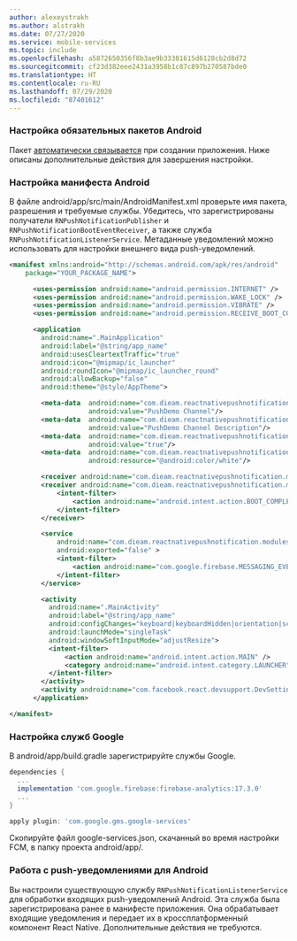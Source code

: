 ```yaml
---
author: alexeystrakh
ms.author: alstrakh
ms.date: 07/27/2020
ms.service: mobile-services
ms.topic: include
ms.openlocfilehash: a5872650356f8b3ae9b33381615d6128cb2d8d72
ms.sourcegitcommit: cf23d382eee2431a3958b1c87c897b270587bde0
ms.translationtype: HT
ms.contentlocale: ru-RU
ms.lasthandoff: 07/29/2020
ms.locfileid: "87401612"
---
```

### <a name="configure-required-android-packages"></a>Настройка обязательных пакетов Android

Пакет [автоматически связывается](https://github.com/react-native-community/cli/blob/master/docs/autolinking.md) при создании приложения. Ниже описаны дополнительные действия для завершения настройки.

### <a name="configure-android-manifest"></a>Настройка манифеста Android

В файле android/app/src/main/AndroidManifest.xml проверьте имя пакета, разрешения и требуемые службы. Убедитесь, что зарегистрированы получатели `RNPushNotificationPublisher` и `RNPushNotificationBootEventReceiver`, а также служба `RNPushNotificationListenerService`. Метаданные уведомлений можно использовать для настройки внешнего вида push-уведомлений.

  ```xml
  <manifest xmlns:android="http://schemas.android.com/apk/res/android"
      package="YOUR_PACKAGE_NAME">

        <uses-permission android:name="android.permission.INTERNET" />
        <uses-permission android:name="android.permission.WAKE_LOCK" />
        <uses-permission android:name="android.permission.VIBRATE" />
        <uses-permission android:name="android.permission.RECEIVE_BOOT_COMPLETED"/>

        <application
          android:name=".MainApplication"
          android:label="@string/app_name"
          android:usesCleartextTraffic="true"
          android:icon="@mipmap/ic_launcher"
          android:roundIcon="@mipmap/ic_launcher_round"
          android:allowBackup="false"
          android:theme="@style/AppTheme">

          <meta-data  android:name="com.dieam.reactnativepushnotification.notification_channel_name"
                      android:value="PushDemo Channel"/>
          <meta-data  android:name="com.dieam.reactnativepushnotification.notification_channel_description"
                      android:value="PushDemo Channel Description"/>
          <meta-data  android:name="com.dieam.reactnativepushnotification.notification_foreground"
                      android:value="true"/>
          <meta-data  android:name="com.dieam.reactnativepushnotification.notification_color"
                      android:resource="@android:color/white"/>

          <receiver android:name="com.dieam.reactnativepushnotification.modules.RNPushNotificationPublisher" />
          <receiver android:name="com.dieam.reactnativepushnotification.modules.RNPushNotificationBootEventReceiver">
              <intent-filter>
                  <action android:name="android.intent.action.BOOT_COMPLETED" />
              </intent-filter>
          </receiver>

          <service
              android:name="com.dieam.reactnativepushnotification.modules.RNPushNotificationListenerService"
              android:exported="false" >
              <intent-filter>
                  <action android:name="com.google.firebase.MESSAGING_EVENT" />
              </intent-filter>
          </service>

          <activity
            android:name=".MainActivity"
            android:label="@string/app_name"
            android:configChanges="keyboard|keyboardHidden|orientation|screenSize|uiMode"
            android:launchMode="singleTask"
            android:windowSoftInputMode="adjustResize">
            <intent-filter>
                <action android:name="android.intent.action.MAIN" />
                <category android:name="android.intent.category.LAUNCHER" />
            </intent-filter>
          </activity>
          <activity android:name="com.facebook.react.devsupport.DevSettingsActivity" />
        </application>

  </manifest>
  ```

### <a name="configure-google-services"></a>Настройка служб Google

В android/app/build.gradle зарегистрируйте службы Google.

```gradle
dependencies {
  ...
  implementation 'com.google.firebase:firebase-analytics:17.3.0'
  ...
}

apply plugin: 'com.google.gms.google-services'
```

Скопируйте файл google-services.json, скачанный во время настройки FCM, в папку проекта android/app/.

### <a name="handle-push-notifications-for-android"></a>Работа с push-уведомлениями для Android

Вы настроили существующую службу `RNPushNotificationListenerService` для обработки входящих push-уведомлений Android. Эта служба была зарегистрирована ранее в манифесте приложения. Она обрабатывает входящие уведомления и передает их в кроссплатформенный компонент React Native. Дополнительные действия не требуются.
